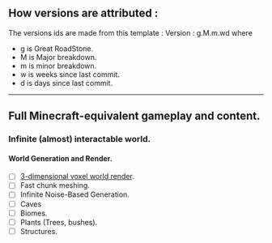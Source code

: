 ## How versions are attributed :

The versions ids are made from this template :
Version : g.M.m.wd where
- g  is Great RoadStone.
- M is Major breakdown.
- m is minor breakdown.
- w is weeks since last commit.
- d  is days  since last commit.

---

## Full Minecraft-equivalent gameplay and content.

### Infinite (almost) interactable world.
#### World Generation and Render.
 - [ ] [3-dimensional voxel world render](3d%20Engine%20Developpement).
 - [ ] Fast chunk meshing.
 - [ ] Infinite Noise-Based Generation.
 - [ ] Caves
 - [ ] Biomes.
 - [ ] Plants (Trees, bushes).
 - [ ] Structures.